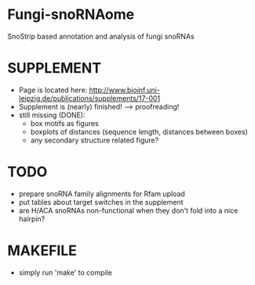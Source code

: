# Fungi-snoRNAome
SnoStrip based annotation and analysis of fungi snoRNAs

# SUPPLEMENT
- Page is located here: http://www.bioinf.uni-leipzig.de/publications/supplements/17-001
- Supplement is (nearly) finished! --> proofreading!
- still missing (DONE):
  - box motifs as figures
  - boxplots of distances (sequence length, distances between boxes)
  - any secondary structure related figure?

# TODO
- prepare snoRNA family alignments for Rfam upload
- put tables about target switches in the supplement
- are H/ACA snoRNAs non-functional when they don't fold into a nice hairpin?

# MAKEFILE
- simply run 'make' to compile

